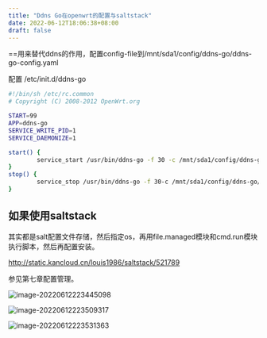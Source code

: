 ```yaml
---
title: "Ddns Go在openwrt的配置与saltstack"
date: 2022-06-12T18:06:38+08:00
draft: false
---
```


==用来替代ddns的作用，配置config-file到/mnt/sda1/config/ddns-go/ddns-go-config.yaml



配置 /etc/init.d/ddns-go

```Bash
#!/bin/sh /etc/rc.common
# Copyright (C) 2008-2012 OpenWrt.org

START=99
APP=ddns-go
SERVICE_WRITE_PID=1
SERVICE_DAEMONIZE=1

start() {
        service_start /usr/bin/ddns-go -f 30 -c /mnt/sda1/config/ddns-go/ddns-go-config.yaml 
}
stop() {
        service_stop /usr/bin/ddns-go -f 30-c /mnt/sda1/config/ddns-go/ddns-go-config.yaml
}

```

## 如果使用saltstack

其实都是salt配置文件存储，然后指定os，再用file.managed模块和cmd.run模块执行脚本，然后再配置安装。

http://static.kancloud.cn/louis1986/saltstack/521789

参见第七章配置管理。

![image-20220612223445098](https://res.cloudinary.com/dbzr1zvpf/image/upload/v1655044489/2022/06/b593e572841b387c4adbb8bd16c8c88e.webp)

![image-20220612223509317](https://res.cloudinary.com/dbzr1zvpf/image/upload/v1655044511/2022/06/d4214c215993ebb93b02cf5e55848611.webp)

![image-20220612223531363](https://res.cloudinary.com/dbzr1zvpf/image/upload/v1655044534/2022/06/2d2aa6b64f9bc186175b4952b49f237e.webp)
